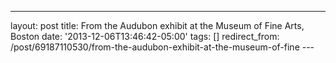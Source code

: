 ---
layout: post 
title: From the Audubon exhibit at the Museum of Fine Arts, Boston 
date: '2013-12-06T13:46:42-05:00' 
tags: [] 
redirect_from: /post/69187110530/from-the-audubon-exhibit-at-the-museum-of-fine 
--- []()
